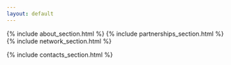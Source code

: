 ```yaml
---
layout: default
---
```


{% include about_section.html %}
{% include partnerships_section.html %}
{% include network_section.html %}
<div id="contacts">
    {% include contacts_section.html %}
</div>
